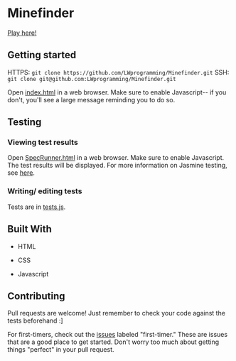 # Minefinder

[Play here!](https://lwprogramming.github.io/Minefinder/)

## Getting started

HTTPS: `git clone https://github.com/LWprogramming/Minefinder.git`
SSH: `git clone git@github.com:LWprogramming/Minefinder.git`

Open [index.html](index.html) in a web browser. Make sure to enable Javascript-- if you don't, you'll see a large message reminding you to do so.

## Testing

### Viewing test results

Open [SpecRunner.html](SpecRunner.html) in a web browser. Make sure to enable Javascript. The test results will be displayed. For more information on Jasmine testing, see [here](https://jasmine.github.io/).

### Writing/ editing tests

Tests are in [tests.js](tests.js).

## Built With

* HTML

* CSS

* Javascript

## Contributing

Pull requests are welcome! Just remember to check your code against the tests beforehand :]

For first-timers, check out the [issues](https://github.com/LWprogramming/Minefinder/issues) labeled "first-timer." These are issues that are a good place to get started. Don't worry too much about getting things "perfect" in your pull request.

